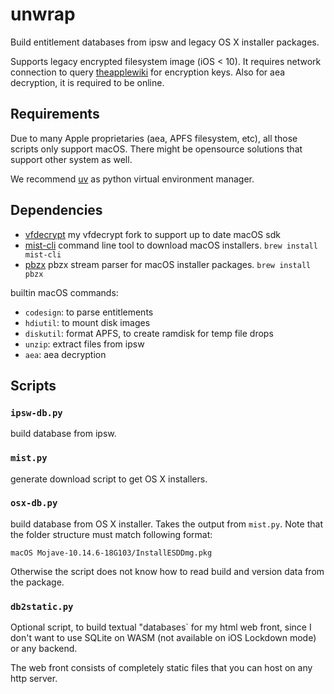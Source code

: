 # unwrap

Build entitlement databases from ipsw and legacy OS X installer packages.

Supports legacy encrypted filesystem image (iOS < 10). It requires network connection to query [theapplewiki](https://theapplewiki.com/) for encryption keys. Also for aea decryption, it is required to be online.

## Requirements

Due to many Apple proprietaries (aea, APFS filesystem, etc), all those scripts only support macOS.
There might be opensource solutions that support other system as well.

We recommend [uv](https://docs.astral.sh/uv/) as python virtual environment manager.

## Dependencies

* [vfdecrypt](https://github.com/chichou/vfdecrypt) my vfdecrypt fork to support up to date macOS sdk
* [mist-cli](https://github.com/ninxsoft/mist-cli) command line tool to download macOS installers. `brew install mist-cli`
* [pbzx](https://github.com/NiklasRosenstein/pbzx) pbzx stream parser for macOS installer packages. `brew install pbzx`

builtin macOS commands:

* `codesign`: to parse entitlements
* `hdiutil`: to mount disk images
* `diskutil`: format APFS, to create ramdisk for temp file drops
* `unzip`: extract files from ipsw
* `aea`: aea decryption

## Scripts

### `ipsw-db.py`

build database from ipsw.

### `mist.py`

generate download script to get OS X installers.

### `osx-db.py`

build database from OS X installer. Takes the output from `mist.py`. Note that the folder structure must match following format:

`macOS Mojave-10.14.6-18G103/InstallESDDmg.pkg`

Otherwise the script does not know how to read build and version data from the package.

### `db2static.py`

Optional script, to build textual "databases` for my html web front, since I don't want to
use SQLite on WASM (not available on iOS Lockdown mode) or any backend.

The web front consists of completely static files that you can host on any http server.
